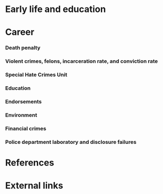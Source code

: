 # 
# Early life and education
# Career
### Death penalty
### Violent crimes, felons, incarceration rate, and conviction rate
### Special Hate Crimes Unit
### Education
### Endorsements
### Environment
### Financial crimes
### Police department laboratory and disclosure failures
# References
# External links